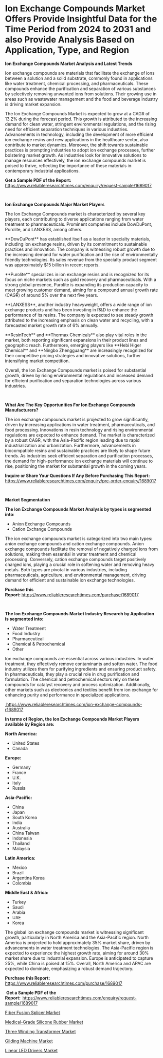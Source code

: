 <p><h1>Ion Exchange Compounds Market Offers Provide Insightful Data for the Time Period from 2024 to 2031 and also Provide Analysis Based on Application, Type, and Region</h1></p><p><strong>Ion Exchange Compounds Market Analysis and Latest Trends</strong></p>
<p><p>Ion exchange compounds are materials that facilitate the exchange of ions between a solution and a solid substrate, commonly found in applications like water treatment, chemical processing, and pharmaceuticals. These compounds enhance the purification and separation of various substances by selectively removing unwanted ions from solutions. Their growing use in areas such as wastewater management and the food and beverage industry is driving market expansion.</p><p>The Ion Exchange Compounds Market is expected to grow at a CAGR of 13.2% during the forecast period. This growth is attributed to the increasing demand for clean water, stringent environmental regulations, and the rising need for efficient separation techniques in various industries. Advancements in technology, including the development of more efficient ion exchange resins and new applications in the healthcare sector, also contribute to market dynamics. Moreover, the shift towards sustainable practices is prompting industries to adopt ion exchange processes, further bolstering market growth. As industries look for innovative solutions to manage resources effectively, the ion exchange compounds market is poised to thrive, reflecting the importance of these materials in contemporary industrial applications.</p></p>
<p><strong>Get a Sample PDF of the Report:&nbsp;</strong> <a href="https://www.reliableresearchtimes.com/enquiry/request-sample/1689017?utm_campaign=1598&utm_medium=2&utm_source=Github&utm_content=ia&utm_term=19102024&utm_id=ion-exchange-compounds">https://www.reliableresearchtimes.com/enquiry/request-sample/1689017</a></p>
<p>&nbsp;</p>
<p><strong>Ion Exchange Compounds Major Market Players</strong></p>
<p><p>The Ion Exchange Compounds market is characterized by several key players, each contributing to diverse applications ranging from water treatment to pharmaceuticals. Prominent companies include DowDuPont, Purolite, and LANXESS, among others.</p><p>**DowDuPont** has established itself as a leader in specialty materials, including ion exchange resins, driven by its commitment to sustainable practices and innovation. The company is witnessing robust growth due to the increasing demand for water purification and the rise of environmentally friendly technologies. Its sales revenue from the specialty product segment was approximately $15 billion in recent reports.</p><p>**Purolite** specializes in ion exchange resins and is recognized for its focus on niche markets such as gold recovery and pharmaceuticals. With a strong global presence, Purolite is expanding its production capacity to meet growing customer demand, aiming for a compound annual growth rate (CAGR) of around 5% over the next five years.</p><p>**LANXESS**, another industry heavyweight, offers a wide range of ion exchange products and has been investing in R&D to enhance the performance of its resins. The company is expected to see steady growth attributed to the increasing emphasis on clean water and recycling, with a forecasted market growth rate of 6% annually.</p><p>**ResinTech** and **Thermax Chemicals** also play vital roles in the market, both reporting significant expansions in their product lines and geographic reach. Furthermore, emerging players like **Hebi Higer Chemical** and **Ningbo Zhengguang** are increasingly recognized for their competitive pricing strategies and innovative solutions, further intensifying market competition.</p><p>Overall, the Ion Exchange Compounds market is poised for substantial growth, driven by rising environmental regulations and increased demand for efficient purification and separation technologies across various industries.</p></p>
<p>&nbsp;</p>
<p><strong>What Are The Key Opportunities For Ion Exchange Compounds Manufacturers?</strong></p>
<p><p>The ion exchange compounds market is projected to grow significantly, driven by increasing applications in water treatment, pharmaceuticals, and food processing. Innovations in resin technology and rising environmental regulations are expected to enhance demand. The market is characterized by a robust CAGR, with the Asia-Pacific region leading due to rapid industrialization and urbanization. Furthermore, advancements in biocompatible resins and sustainable practices are likely to shape future trends. As industries seek efficient separation and purification processes, the demand for high-performance ion exchange materials will continue to rise, positioning the market for substantial growth in the coming years.</p></p>
<p><strong>Inquire or Share Your Questions If Any Before Purchasing This Report:</strong> <a href="https://www.reliableresearchtimes.com/enquiry/pre-order-enquiry/1689017?utm_campaign=1598&utm_medium=2&utm_source=Github&utm_content=ia&utm_term=19102024&utm_id=ion-exchange-compounds">https://www.reliableresearchtimes.com/enquiry/pre-order-enquiry/1689017</a></p>
<p>&nbsp;</p>
<p><strong>Market Segmentation</strong></p>
<p><strong>The Ion Exchange Compounds Market Analysis by types is segmented into:</strong></p>
<p><ul><li>Anion Exchange Compounds</li><li>Cation Exchange Compounds</li></ul></p>
<p><p>The ion exchange compounds market is categorized into two main types: anion exchange compounds and cation exchange compounds. Anion exchange compounds facilitate the removal of negatively charged ions from solutions, making them essential in water treatment and chemical processing. Conversely, cation exchange compounds target positively charged ions, playing a crucial role in softening water and removing heavy metals. Both types are pivotal in various industries, including pharmaceuticals, agriculture, and environmental management, driving demand for efficient and sustainable ion exchange technologies.</p></p>
<p><strong>Purchase this Report:&nbsp;</strong><a href="https://www.reliableresearchtimes.com/purchase/1689017?utm_campaign=1598&utm_medium=2&utm_source=Github&utm_content=ia&utm_term=19102024&utm_id=ion-exchange-compounds">https://www.reliableresearchtimes.com/purchase/1689017</a></p>
<p>&nbsp;</p>
<p><strong>The Ion Exchange Compounds Market Industry Research by Application is segmented into:</strong></p>
<p><ul><li>Water Treatment</li><li>Food Industry</li><li>Pharmaceutical</li><li>Chemical & Petrochemical</li><li>Other</li></ul></p>
<p><p>Ion exchange compounds are essential across various industries. In water treatment, they effectively remove contaminants and soften water. The food industry utilizes them for purifying ingredients and ensuring product safety. In pharmaceuticals, they play a crucial role in drug purification and formulation. The chemical and petrochemical sectors rely on these compounds for catalyst recovery and process optimization. Additionally, other markets such as electronics and textiles benefit from ion exchange for enhancing purity and performance in specialized applications.</p></p>
<p><a href="https://www.reliableresearchtimes.com/ion-exchange-compounds-r1689017?utm_campaign=1598&utm_medium=2&utm_source=Github&utm_content=ia&utm_term=19102024&utm_id=ion-exchange-compounds">&nbsp;https://www.reliableresearchtimes.com/ion-exchange-compounds-r1689017</a></p>
<p><strong>In terms of Region, the Ion Exchange Compounds Market Players available by Region are:</strong></p>
<p>
    <p> <strong> North America: </strong>
        <ul>
            <li>United States</li>
            <li>Canada</li>
        </ul>
        </p> 
    <p> <strong> Europe: </strong>
        <ul>
            <li>Germany</li>
            <li>France</li>
            <li>U.K.</li>
            <li>Italy</li>
            <li>Russia</li>
        </ul>
        </p> 
    <p> <strong> Asia-Pacific: </strong>
        <ul>
            <li>China</li>
            <li>Japan</li>
            <li>South Korea</li>
            <li>India</li>
            <li>Australia</li>
            <li>China Taiwan</li>
            <li>Indonesia</li>
            <li>Thailand</li>
            <li>Malaysia</li>
        </ul>
        </p> 
    <p> <strong> Latin America: </strong>
        <ul>
            <li>Mexico</li>
            <li>Brazil</li>
            <li>Argentina Korea</li>
            <li>Colombia</li>
        </ul>
        </p> 
    <p> <strong> Middle East & Africa: </strong>
        <ul>
            <li>Turkey</li>
            <li>Saudi</li>
            <li>Arabia</li>
            <li>UAE</li>
            <li>Korea</li>
        </ul>
    </p>
    </p>
<p><p>The global ion exchange compounds market is witnessing significant growth, particularly in North America and the Asia-Pacific region. North America is projected to hold approximately 35% market share, driven by advancements in water treatment technologies. The Asia-Pacific region is expected to experience the highest growth rate, aiming for around 30% market share due to industrial expansion. Europe is anticipated to capture 25%, while China is poised at 15%. Overall, North America and APAC are expected to dominate, emphasizing a robust demand trajectory.</p></p>
<p><strong>Purchase this Report: </strong><a href="https://www.reliableresearchtimes.com/purchase/1689017?utm_campaign=1598&utm_medium=2&utm_source=Github&utm_content=ia&utm_term=19102024&utm_id=ion-exchange-compounds">https://www.reliableresearchtimes.com/purchase/1689017</a></p>
<p>&nbsp;<strong>Get a Sample PDF of the Report:&nbsp;&nbsp;</strong><a href="https://www.reliableresearchtimes.com/enquiry/request-sample/1689017?utm_campaign=1598&utm_medium=2&utm_source=Github&utm_content=ia&utm_term=19102024&utm_id=ion-exchange-compounds">https://www.reliableresearchtimes.com/enquiry/request-sample/1689017</a></p>
<p><strong></strong></p>
<p><p><a href="https://www.linkedin.com/pulse/fiber-fusion-splicer-market-revolution-size-share-emerging-trends-r7xye?utm_campaign=1598&utm_medium=2&utm_source=Github&utm_content=ia&utm_term=19102024&utm_id=ion-exchange-compounds">Fiber Fusion Splicer Market</a></p><p><a href="https://github.com/MariaWashington76/Market-Research-Report-List-1/blob/main/medical-grade-silicone-rubber-market.md?utm_campaign=1598&utm_medium=2&utm_source=Github&utm_content=ia&utm_term=19102024&utm_id=ion-exchange-compounds">Medical-Grade Silicone Rubber Market</a></p><p><a href="https://www.linkedin.com/pulse/three-winding-transformer-market-trends-insights-type-application-29nwe?utm_campaign=1598&utm_medium=2&utm_source=Github&utm_content=ia&utm_term=19102024&utm_id=ion-exchange-compounds">Three Winding Transformer Market</a></p><p><a href="https://www.linkedin.com/pulse/gilding-machine-market-global-regional-analysis-focus-region-nkdne?utm_campaign=1598&utm_medium=2&utm_source=Github&utm_content=ia&utm_term=19102024&utm_id=ion-exchange-compounds">Gilding Machine Market</a></p><p><a href="https://www.linkedin.com/pulse/charting-future-comprehensive-analysis-global-linear-led-drivers-wzlye?utm_campaign=1598&utm_medium=2&utm_source=Github&utm_content=ia&utm_term=19102024&utm_id=ion-exchange-compounds">Linear LED Drivers Market</a></p></p>